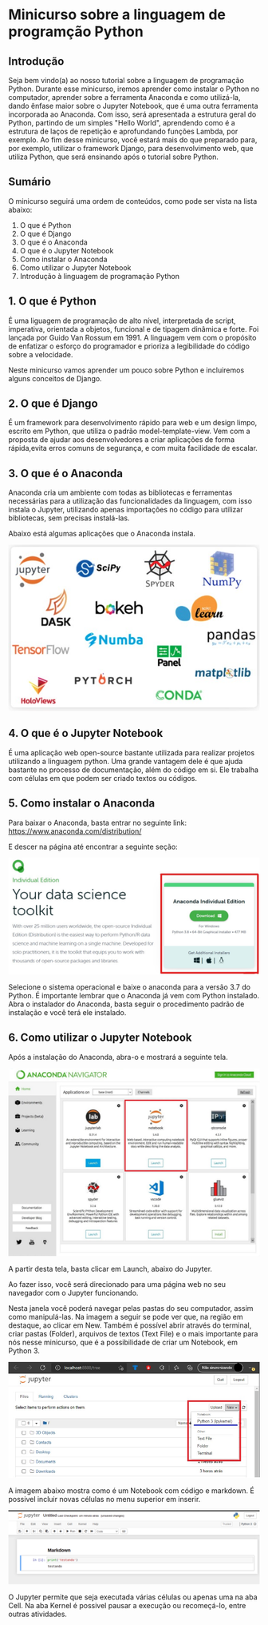 # Minicurso sobre a linguagem de programção Python

## Introdução
Seja bem vindo(a) ao nosso tutorial sobre a linguagem de programação Python. Durante esse minicurso, iremos aprender como instalar o Python no computador, aprender sobre  a ferramenta Anaconda e como utilizá-la, dando ênfase maior sobre o Jupyter Notebook, que é uma outra ferramenta incorporada ao Anaconda.
Com isso, será apresentada a estrutura geral do Python, partindo de um simples "Hello World", aprendendo como é a estrutura de laços de repetição e aprofundando funções Lambda, por exemplo. Ao fim desse minicurso, você estará mais do que preparado para, por exemplo, utilizar o framework Django, para desenvolvimento web, que utiliza Python, que será ensinando após o tutorial sobre Python.

## Sumário

O minicurso seguirá uma ordem de conteúdos, como pode ser vista na lista abaixo:

1. O que é Python
2. O que é Django
3. O que é o Anaconda
4. O que é o Jupyter Notebook
5. Como instalar o Anaconda
6. Como utilizar o Jupyter Notebook
7. Introdução à linguagem de programação Python


## 1. O que é Python
É uma liguagem de programação de alto nível, interpretada de script, imperativa, orientada a objetos, funcional e de tipagem dinâmica e forte. Foi lançada por Guido Van Rossum em 1991. A linguagem vem com o propósito de enfatizar o esforço do programador e prioriza a legibilidade do código sobre a velocidade.

Neste minicurso vamos aprender um pouco sobre Python e incluiremos alguns conceitos de Django.

## 2. O que é Django
É um framework para desenvolvimento rápido para web e um design limpo, escrito em Python, que utiliza o padrão model-template-view. Vem com a proposta de ajudar aos desenvolvedores a criar aplicações de forma rápida,evita erros comuns de segurança, e com muita facilidade de escalar.

## 3. O que é o Anaconda
Anaconda cria um ambiente com todas as bibliotecas e ferramentas necessárias para a utilização das funcionalidades da linguagem, com isso instala o Jupyter, utilizando apenas importações no código para utilizar bibliotecas, sem precisas instalá-las.

Abaixo está algumas aplicações que o Anaconda instala.

![Ferramentas inclusas no Anaconda](imagens/ferramentas_anaconda.jpg)

## 4. O que é o Jupyter Notebook
É uma aplicação web open-source bastante utilizada para realizar projetos utilizando a linguagem python. Uma grande vantagem dele é que ajuda bastante no processo de documentação, além do código em si. Ele trabalha com células em que podem ser criado textos ou códigos.

## 5. Como instalar o Anaconda
Para baixar o Anaconda, basta entrar no seguinte link: https://www.anaconda.com/distribution/

E descer na página até encontrar a seguinte seção:

![Seção de Download Anaconda](imagens/baixar_anaconda.jpg)

Selecione o sistema operacional e baixe o anaconda para a versão 3.7 do Python. É importante lembrar que o Anaconda já vem com Python instalado. Abra o instalador do Anaconda, basta seguir o procedimento padrão de instalação e você terá ele instalado.

## 6. Como utilizar o Jupyter Notebook
Após a instalação do Anaconda, abra-o e mostrará a seguinte tela.

![Ferramentas inclusas no anaconda](imagens/tela_inicial_anaconda.jpg)


A partir desta tela, basta clicar em Launch, abaixo do Jupyter.

Ao fazer isso, você será direcionado para uma página web no seu navegador com o Jupyter funcionando.

Nesta janela você poderá navegar pelas pastas do seu computador, assim como manipulá-las. Na imagem a seguir se pode ver que, na região em destaque, ao clicar em New. Também é possível abrir através do terminal, criar pastas (Folder), arquivos de textos (Text File) e o mais importante para nós nesse minicurso, que é a possibilidade de criar um Notebook, em Python 3.

![Ferramentas inclusas no anaconda](imagens/tela_inicial_jupyter.jpg)

A imagem abaixo mostra como é um Notebook com código e markdown. É possivel incluir novas células no menu superior em inserir.

![Jupyter Notebook](imagens/jupyter_new.png)

O Jupyter permite que seja executada várias células ou apenas uma na aba Cell. Na aba Kernel é possivel pausar a execução ou recomeçá-lo, entre outras atividades.
